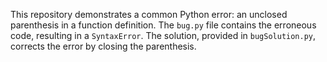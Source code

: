 This repository demonstrates a common Python error: an unclosed parenthesis in a function definition.  The `bug.py` file contains the erroneous code, resulting in a `SyntaxError`. The solution, provided in `bugSolution.py`, corrects the error by closing the parenthesis.
